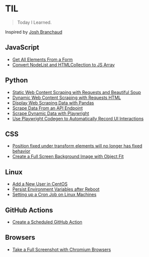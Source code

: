 # TIL

> Today I Learned.

Inspired by [Josh Branchaud](https://dev.to/jbranchaud/how-i-built-a-learning-machine-45k9)

## JavaScript

- [Get All Elements From a Form](js/get-all-elements-from-a-form.md)
- [Convert NodeList and HTMLCollection to JS Array](js/convert-nodelist-and-htmlcollection-to-js-array.md)

## Python

- [Static Web Content Scraping with Requests and Beautiful Soup](/python/static-web-content-scraping-with-requests-and-beautiful-soup.md)
- [Dynamic Web Content Scraping with Requests HTML](/python/dynamic-web-content-scraping-with-requests-html.md)
- [Display Web Scraping Data with Pandas](/python/display-web-scraping-data-with-pandas.md)
- [Scrape Data From an API Endpoint](/python/scrape-data-from-an-api-endpoint.md)
- [Scrape Dynamic Data with Playwright](/python/scrape-dynamic-data-with-playwright.md)
- [Use Playwright Codegen to Automatically Record UI Interactions](python/use-playwright-codegen-to-automatically-record-ui-interactions.md)

## CSS

- [Position fixed under transform elements will no longer has fixed behavior](/css/position-fixed-under-transform-elements-will-no-longer-has-fixed-behavior.md)
- [Create a Full Screen Background Image with Object Fit](/css/create-a-full-screen-background-image-with-object-fit.md)

## Linux

- [Add a New User in CentOS](linux/add-a-new-user-in-centos.md)
- [Persist Environment Variables after Reboot](linux/persist-environment-variables-after-reboot.md)
- [Setting up a Cron Job on Linux Machines](linux/setting-up-a-cron-job-on-linux-machines.md)

## GitHub Actions

- [Create a Scheduled GitHub Action](/github-actions/create-a-scheduled-github-action.md)

## Browsers

- [Take a Full Screenshot with Chromium Browsers](/browsers/take-a-full-screenshot-with-chromium-browsers.md)
